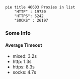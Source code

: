 
```mermaid
pie title 46603 Proxies in list
    "HTTP" : 19730
    "HTTPS": 5242
    "SOCKS" : 26197
```

### Some Info
#### Average Timeout

- mixed: 3.2s
- http: 1.3s
- https: 8.3s
- socks: 4.7s